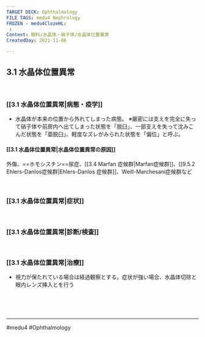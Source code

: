 ```yaml
---
TARGET DECK: Ophthalmology
FILE TAGS: medu4 Nephrology
FROZEN - medu4ClozeHL:
 : 
Context: 眼科/水晶体・硝子体/水晶体位置異常
CreatedDay: 2021-11-06

---
```


## 3.1 水晶体位置異常

<br>

### [[3.1 水晶体位置異常|病態・疫学]]
* 水晶体が本来の位置から外れてしまった病態。
※厳密には支えを完全に失って硝子体や前房内へ出てしまった状態を「脱臼」、一部支えを失って沈みこんだ状態を「亜脱臼」、軽度なズレがみられた状態を「偏位」と呼ぶ。


#### [[3.1 水晶体位置異常|水晶体位置異常の原因]]
外傷、==ホモシスチン==尿症、[[3.4 Marfan 症候群|Marfan症候群]]、[[9.5.2 Ehlers-Danlos症候群|Ehlers-Danlos 症候群]]、Weill-Marchesani症候群など
<!--ID: 1636198864557-->




<br>

### [[3.1 水晶体位置異常|症状]]


<br>

### [[3.1 水晶体位置異常|診断/検査]]


<br>

### [[3.1 水晶体位置異常|治療]]
* 視力が保たれている場合は経過観察とする。症状が強い場合、水晶体切除と眼内レンズ挿入とを行う

<br><br><br>

---
#medu4 #Ophthalmology 
